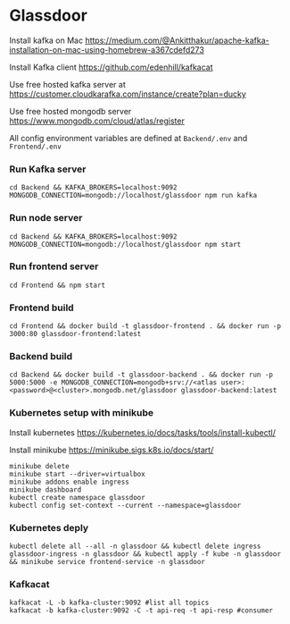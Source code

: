 # Glassdoor
Install kafka on Mac https://medium.com/@Ankitthakur/apache-kafka-installation-on-mac-using-homebrew-a367cdefd273

Install Kafka client https://github.com/edenhill/kafkacat

Use free hosted kafka server at https://customer.cloudkarafka.com/instance/create?plan=ducky

Use free hosted mongodb server https://www.mongodb.com/cloud/atlas/register

All config environment variables are defined at `Backend/.env` and `Frontend/.env`
### Run Kafka server

```
cd Backend && KAFKA_BROKERS=localhost:9092 MONGODB_CONNECTION=mongodb://localhost/glassdoor npm run kafka
```

### Run node server
```
cd Backend && KAFKA_BROKERS=localhost:9092 MONGODB_CONNECTION=mongodb://localhost/glassdoor npm start
```

### Run frontend server
```
cd Frontend && npm start
```

### Frontend build
```
cd Frontend && docker build -t glassdoor-frontend . && docker run -p 3000:80 glassdoor-frontend:latest
```

### Backend build
```
cd Backend && docker build -t glassdoor-backend . && docker run -p 5000:5000 -e MONGODB_CONNECTION=mongodb+srv://<atlas user>:<password>@<cluster>.mongodb.net/glassdoor glassdoor-backend:latest
```
### Kubernetes setup with minikube

Install kubernetes https://kubernetes.io/docs/tasks/tools/install-kubectl/

Install minikube https://minikube.sigs.k8s.io/docs/start/

```
minikube delete
minikube start --driver=virtualbox
minikube addons enable ingress
minikube dashboard
kubectl create namespace glassdoor
kubectl config set-context --current --namespace=glassdoor
```

### Kubernetes deply
```
kubectl delete all --all -n glassdoor && kubectl delete ingress glassdoor-ingress -n glassdoor && kubectl apply -f kube -n glassdoor && minikube service frontend-service -n glassdoor
```

### Kafkacat
```
kafkacat -L -b kafka-cluster:9092 #list all topics
kafkacat -b kafka-cluster:9092 -C -t api-req -t api-resp #consumer
```
